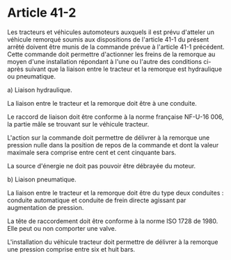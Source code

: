 # Article 41-2

Les tracteurs et véhicules automoteurs auxquels il est prévu d'atteler un véhicule remorqué soumis aux dispositions de l'article 41-1 du présent arrêté doivent être munis de la commande prévue à l'article 41-1 précédent. Cette commande doit permettre d'actionner les freins de la remorque au moyen d'une installation répondant à l'une ou l'autre des conditions ci-après suivant que la liaison entre le tracteur et la remorque est hydraulique ou pneumatique.

a) Liaison hydraulique.

La liaison entre le tracteur et la remorque doit être à une conduite.

Le raccord de liaison doit être conforme à la norme française NF-U-16 006, la partie mâle se trouvant sur le véhicule tracteur.

L'action sur la commande doit permettre de délivrer à la remorque une pression nulle dans la position de repos de la commande et dont la valeur maximale sera comprise entre cent et cent cinquante bars.

La source d'énergie ne doit pas pouvoir être débrayée du moteur.

b) Liaison pneumatique.

La liaison entre le tracteur et la remorque doit être du type deux conduites : conduite automatique et conduite de frein directe agissant par augmentation de pression.

La tête de raccordement doit être conforme à la norme ISO 1728 de 1980. Elle peut ou non comporter une valve.

L'installation du véhicule tracteur doit permettre de délivrer à la remorque une pression comprise entre six et huit bars.
